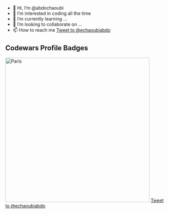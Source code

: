 - 👋 Hi, I’m @abdochaoubi
- 👀 I’m interested in coding all the time 
- 🌱 I’m currently learning ...
- 💞️ I’m looking to collaborate on ...
- 📫 How to reach me  <a href="https://twitter.com/intent/tweet?screen_name=echaoubiabdo&ref_src=twsrc%5Etfw" class="twitter-mention-button" data-show-count="false">Tweet to @echaoubiabdo</a><script async src="https://platform.twitter.com/widgets.js" charset="utf-8"></script>

<!---
abdochaoubi/abdochaoubi is a ✨ special ✨ repository because its `README.md` (this file) appears on your GitHub profile.
You can click the Preview link to take a look at your changes.
--->
<!DOCTYPE html>
<html>
<head>
</head>
<body>
<h2> Codewars Profile Badges</h2>
<img src="https://www.codewars.com/users/abdochaoubi/badges/large" alt="Paris" style="width:450px">
<a href="https://twitter.com/intent/tweet?screen_name=echaoubiabdo&ref_src=twsrc%5Etfw" class="twitter-mention-button" data-show-count="false">Tweet to @echaoubiabdo</a><script async src="https://platform.twitter.com/widgets.js" charset="utf-8"></script>
</body>
</html>
